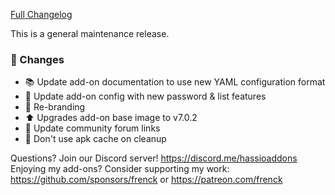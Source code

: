 [Full Changelog][changelog]

This is a general maintenance release.

### :hammer: Changes

- :books: Update add-on documentation to use new YAML configuration format
- :hammer: Update add-on config with new password & list features
- :hammer: Re-branding
- :arrow_up: Upgrades add-on base image to v7.0.2
- :hammer: Update community forum links
- :hammer: Don't use apk cache on cleanup

[changelog]: https://github.com/hassio-addons/addon-ftp/compare/v3.2.0...v3.3.0

Questions? Join our Discord server! https://discord.me/hassioaddons
Enjoying my add-ons? Consider supporting my work:
https://github.com/sponsors/frenck or https://patreon.com/frenck